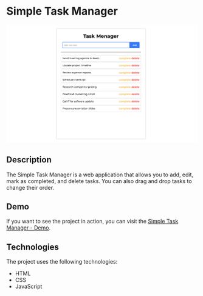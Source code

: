 # Simple Task Manager

![Screenshot of the task manager](/images/screenshot.png)

## Description

The Simple Task Manager is a web application that allows you to add, edit, mark as completed, and delete tasks. You can also drag and drop tasks to change their order.

## Demo

If you want to see the project in action, you can visit the [Simple Task Manager - Demo](link-to-demo).

## Technologies

The project uses the following technologies:

-   HTML
-   CSS
-   JavaScript

